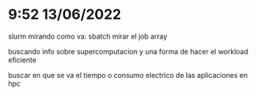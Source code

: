 # 9:52 13/06/2022
slurm mirando como va:
sbatch mirar el job array

buscando info sobre supercomputacion y una forma de hacer el workload eficiente

buscar en que se va el tiempo o consumo electrico de las aplicaciones en hpc